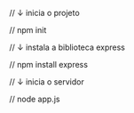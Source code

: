 // ↓ inicia o projeto

// npm init


// ↓ instala a biblioteca express

// npm install express


// ↓ inicia o servidor

// node app.js
